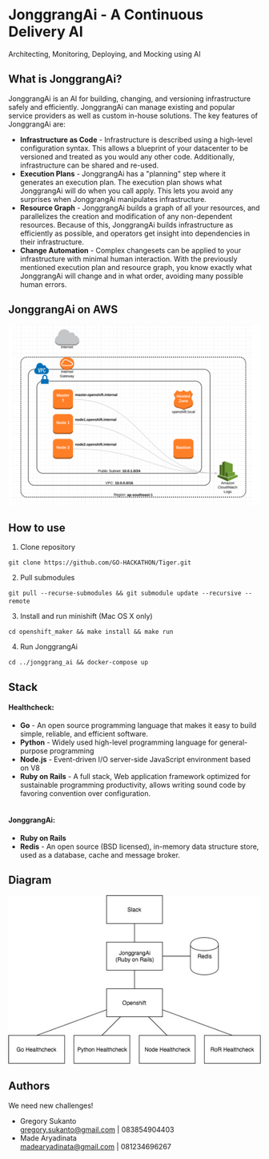 # JonggrangAi - A Continuous Delivery AI
Architecting, Monitoring, Deploying, and Mocking using AI

## What is JonggrangAi?
JonggrangAi is an AI for building, changing, and versioning infrastructure safely and efficiently. JonggrangAi can manage existing and popular service providers as well as custom in-house solutions.
The key features of JonggrangAi are:
- **Infrastructure as Code** - Infrastructure is described using a high-level configuration syntax. This allows a blueprint of your datacenter to be versioned and treated as you would any other code. Additionally, infrastructure can be shared and re-used.
- **Execution Plans** - JonggrangAi has a "planning" step where it generates an execution plan. The execution plan shows what JonggrangAi will do when you call apply. This lets you avoid any surprises when JonggrangAi manipulates infrastructure.
- **Resource Graph** - JonggrangAi builds a graph of all your resources, and parallelizes the creation and modification of any non-dependent resources. Because of this, JonggrangAi builds infrastructure as efficiently as possible, and operators get insight into dependencies in their infrastructure.
- **Change Automation** - Complex changesets can be applied to your infrastructure with minimal human interaction. With the previously mentioned execution plan and resource graph, you know exactly what JonggrangAi will change and in what order, avoiding many possible human errors.

## JonggrangAi on AWS
![aws illustration](images/on-aws.png)

## How to use
1. Clone repository
```
git clone https://github.com/GO-HACKATHON/Tiger.git
```
2. Pull submodules
```
git pull --recurse-submodules && git submodule update --recursive --remote
```
3. Install and run minishift (Mac OS X only)
```
cd openshift_maker && make install && make run
```
4. Run JonggrangAi
```
cd ../jonggrang_ai && docker-compose up
```

## Stack
#### Healthcheck:
- **Go** - An open source programming language that makes it easy to build simple, reliable, and efficient software.
- **Python** - 
Widely used high-level programming language for general-purpose programming
- **Node.js** - Event-driven I/O server-side JavaScript environment based on V8
- **Ruby on Rails** - A full stack, Web application framework optimized for sustainable programming productivity, allows writing sound code by favoring convention over configuration.
<br/><br/>
#### JonggrangAi:
- **Ruby on Rails**
- **Redis** - An open source (BSD licensed), in-memory data structure store, used as a database, cache and message broker.

## Diagram
![diagram](images/diagram.jpeg)

## Authors
We need new challenges!
- Gregory Sukanto<br/>
gregory.sukanto@gmail.com | 083854904403
- Made Aryadinata<br/>
madearyadinata@gmail.com | 081234696267
